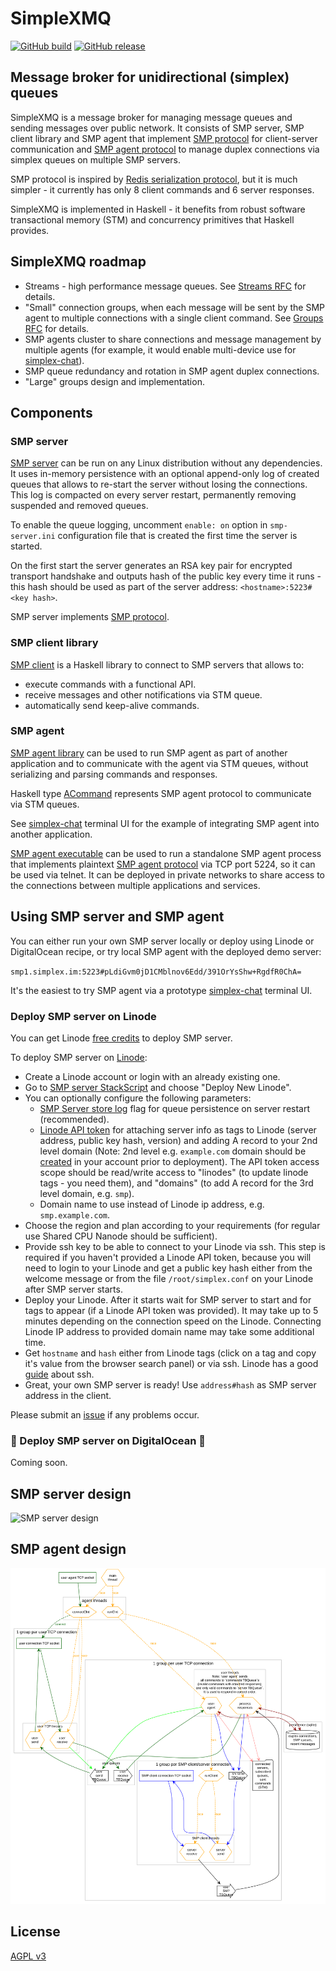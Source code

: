 # SimpleXMQ

[![GitHub build](https://github.com/simplex-chat/simplexmq/workflows/build/badge.svg)](https://github.com/simplex-chat/simplexmq/actions?query=workflow%3Abuild)
[![GitHub release](https://img.shields.io/github/v/release/simplex-chat/simplexmq)](https://github.com/simplex-chat/simplexmq/releases)

## Message broker for unidirectional (simplex) queues

SimpleXMQ is a message broker for managing message queues and sending messages over public network. It consists of SMP server, SMP client library and SMP agent that implement [SMP protocol](https://github.com/simplex-chat/simplexmq/blob/master/protocol/simplex-messaging.md) for client-server communication and [SMP agent protocol](https://github.com/simplex-chat/simplexmq/blob/master/protocol/agent-protocol.md) to manage duplex connections via simplex queues on multiple SMP servers.

SMP protocol is inspired by [Redis serialization protocol](https://redis.io/topics/protocol), but it is much simpler - it currently has only 8 client commands and 6 server responses.

SimpleXMQ is implemented in Haskell - it benefits from robust software transactional memory (STM) and concurrency primitives that Haskell provides.

## SimpleXMQ roadmap

- Streams - high performance message queues. See [Streams RFC](https://github.com/simplex-chat/simplexmq/blob/master/rfcs/2021-02-28-streams.md) for details.
- "Small" connection groups, when each message will be sent by the SMP agent to multiple connections with a single client command. See [Groups RFC](https://github.com/simplex-chat/simplexmq/blob/master/rfcs/2021-03-18-groups.md) for details.
- SMP agents cluster to share connections and message management by multiple agents (for example, it would enable multi-device use for [simplex-chat](https://github.com/simplex-chat/simplex-chat)).
- SMP queue redundancy and rotation in SMP agent duplex connections.
- "Large" groups design and implementation. 

## Components

### SMP server

[SMP server](https://github.com/simplex-chat/simplexmq/blob/master/apps/smp-server/Main.hs) can be run on any Linux distribution without any dependencies. It uses in-memory persistence with an optional append-only log of created queues that allows to re-start the server without losing the connections. This log is compacted on every server restart, permanently removing suspended and removed queues.

To enable the queue logging, uncomment `enable: on` option in `smp-server.ini` configuration file that is created the first time the server is started.

On the first start the server generates an RSA key pair for encrypted transport handshake and outputs hash of the public key every time it runs - this hash should be used as part of the server address: `<hostname>:5223#<key hash>`.

SMP server implements [SMP protocol](https://github.com/simplex-chat/simplexmq/blob/master/protocol/simplex-messaging.md).

### SMP client library

[SMP client](https://github.com/simplex-chat/simplexmq/blob/master/src/Simplex/Messaging/Client.hs) is a Haskell library to connect to SMP servers that allows to:
- execute commands with a functional API.
- receive messages and other notifications via STM queue.
- automatically send keep-alive commands.

### SMP agent

[SMP agent library](https://github.com/simplex-chat/simplexmq/blob/master/src/Simplex/Messaging/Agent.hs) can be used to run SMP agent as part of another application and to communicate with the agent via STM queues, without serializing and parsing commands and responses.

Haskell type [ACommand](https://github.com/simplex-chat/simplexmq/blob/master/src/Simplex/Messaging/Agent/Protocol.hs) represents SMP agent protocol to communicate via STM queues.

See [simplex-chat](https://github.com/simplex-chat/simplex-chat) terminal UI for the example of integrating SMP agent into another application.

[SMP agent executable](https://github.com/simplex-chat/simplexmq/blob/master/apps/smp-agent/Main.hs) can be used to run a standalone SMP agent process that implements plaintext [SMP agent protocol](https://github.com/simplex-chat/simplexmq/blob/master/protocol/agent-protocol.md) via TCP port 5224, so it can be used via telnet. It can be deployed in private networks to share access to the connections between multiple applications and services.

## Using SMP server and SMP agent

You can either run your own SMP server locally or deploy using Linode or DigitalOcean recipe, or try local SMP agent with the deployed demo server:

`smp1.simplex.im:5223#pLdiGvm0jD1CMblnov6Edd/391OrYsShw+RgdfR0ChA=`

It's the easiest to try SMP agent via a prototype [simplex-chat](https://github.com/simplex-chat/simplex-chat) terminal UI.

### Deploy SMP server on Linode

You can get Linode [free credits](https://www.linode.com/lp/affiliate-referral/?irclickid=02-QkdTEpxyLW0W0EOSREQreUkB2DtzGE2lGTE0&irgwc=1&utm_source=impact) to deploy SMP server.

To deploy SMP server on [Linode](https://www.linode.com/):
- Create a Linode account or login with an already existing one.
- Go to [SMP server StackScript](https://cloud.linode.com/stackscripts/837009) and choose "Deploy New Linode".
- You can optionally configure the following parameters:
    - [SMP Server store log](#SMP-server) flag for queue persistence on server restart (recommended).
    - [Linode API token](https://www.linode.com/docs/guides/getting-started-with-the-linode-api#get-an-access-token) for attaching server info as tags to Linode (server address, public key hash, version) and adding A record to your 2nd level domain (Note: 2nd level e.g. `example.com` domain should be [created](https://cloud.linode.com/domains/create) in your account prior to deployment). The API token access scope should be read/write access to "linodes" (to update linode tags - you need them), and "domains" (to add A record for the 3rd level domain, e.g. `smp`).
    - Domain name to use instead of Linode ip address, e.g. `smp.example.com`.
- Choose the region and plan according to your requirements (for regular use Shared CPU Nanode should be sufficient).
- Provide ssh key to be able to connect to your Linode via ssh. This step is required if you haven't provided a Linode API token, because you will need to login to your Linode and get a public key hash either from the welcome message or from the file `/root/simplex.conf` on your Linode after SMP server starts.
- Deploy your Linode. After it starts wait for SMP server to start and for tags to appear (if a Linode API token was provided). It may take up to 5 minutes depending on the connection speed on the Linode. Connecting Linode IP address to provided domain name may take some additional time.
- Get `hostname` and `hash` either from Linode tags (click on a tag and copy it's value from the browser search panel) or via ssh. Linode has a good [guide](https://www.linode.com/docs/guides/use-public-key-authentication-with-ssh/) about ssh.
- Great, your own SMP server is ready! Use `address#hash` as SMP server address in the client.

Please submit an [issue](https://github.com/simplex-chat/simplexmq/issues) if any problems occur.

### 🚧 Deploy SMP server on DigitalOcean 🚧

Coming soon.

## SMP server design

![SMP server design](https://raw.githubusercontent.com/simplex-chat/simplexmq/master/design/server.svg)

## SMP agent design

![SMP agent design](https://raw.githubusercontent.com/simplex-chat/simplexmq/master/design/agent2.svg)

## License

[AGPL v3](https://github.com/simplex-chat/simplexmq/blob/master/LICENSE)
